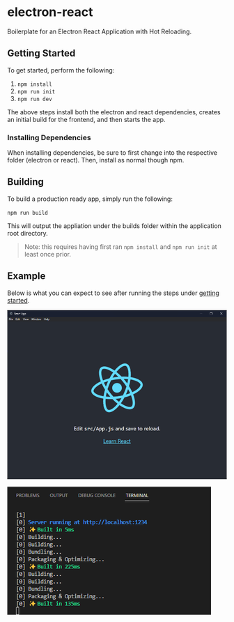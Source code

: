 # electron-react

Boilerplate for an Electron React Application with Hot Reloading.

## Getting Started

To get started, perform the following:

1. `npm install`
2. `npm run init`
3. `npm run dev`

The above steps install both the electron and react dependencies, creates an initial build for the frontend, and then starts the app. 

### Installing Dependencies

When installing dependencies, be sure to first change into the respective folder (electron or react). Then, install as normal though npm.

## Building

To build a production ready app, simply run the following:

`npm run build`

This will output the appliation under the builds folder within the application root directory.

> Note: this requires having first ran `npm install` and `npm run init` at least once prior.

## Example

Below is what you can expect to see after running the steps under [getting started](#getting-started).

![image](docs/1.png)

![image](docs/2.png)